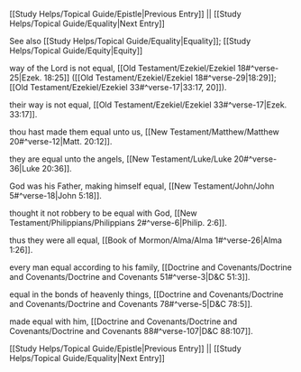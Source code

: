 [[Study Helps/Topical Guide/Epistle|Previous Entry]]  ||  [[Study Helps/Topical Guide/Equality|Next Entry]]

 See also [[Study Helps/Topical Guide/Equality|Equality]]; [[Study Helps/Topical Guide/Equity|Equity]]

 way of the Lord is not equal, [[Old Testament/Ezekiel/Ezekiel 18#^verse-25|Ezek. 18:25]] ([[Old Testament/Ezekiel/Ezekiel 18#^verse-29|18:29]]; [[Old Testament/Ezekiel/Ezekiel 33#^verse-17|33:17, 20]]).

 their way is not equal, [[Old Testament/Ezekiel/Ezekiel 33#^verse-17|Ezek. 33:17]].

 thou hast made them equal unto us, [[New Testament/Matthew/Matthew 20#^verse-12|Matt. 20:12]].

 they are equal unto the angels, [[New Testament/Luke/Luke 20#^verse-36|Luke 20:36]].

 God was his Father, making himself equal, [[New Testament/John/John 5#^verse-18|John 5:18]].

 thought it not robbery to be equal with God, [[New Testament/Philippians/Philippians 2#^verse-6|Philip. 2:6]].

 thus they were all equal, [[Book of Mormon/Alma/Alma 1#^verse-26|Alma 1:26]].

 every man equal according to his family, [[Doctrine and Covenants/Doctrine and Covenants/Doctrine and Covenants 51#^verse-3|D&C 51:3]].

 equal in the bonds of heavenly things, [[Doctrine and Covenants/Doctrine and Covenants/Doctrine and Covenants 78#^verse-5|D&C 78:5]].

 made equal with him, [[Doctrine and Covenants/Doctrine and Covenants/Doctrine and Covenants 88#^verse-107|D&C 88:107]].

[[Study Helps/Topical Guide/Epistle|Previous Entry]]  ||  [[Study Helps/Topical Guide/Equality|Next Entry]]